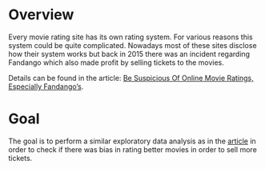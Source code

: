# Overview

Every movie rating site has its own rating system. For various reasons this system could be quite complicated. Nowadays most of these sites disclose how their system works but back in 2015 there was an incident regarding Fandango which also made profit by selling tickets to the movies.

Details can be found in the article: [Be Suspicious Of Online Movie Ratings, Especially Fandango’s](http://fivethirtyeight.com/features/fandango-movies-ratings/).

# Goal

The goal is to perform a similar exploratory data analysis as in the [article](http://fivethirtyeight.com/features/fandango-movies-ratings/) in order to check if there was bias in rating better movies in order to sell more tickets.
